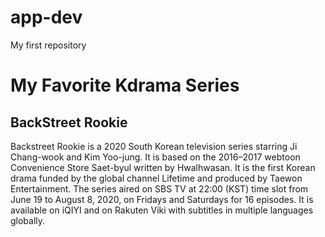 # app-dev
<html>
<head>
My first repository
</head>
  <body>
    <h1>My Favorite Kdrama Series</h1>
    <h2>BackStreet Rookie</h2>
<p>Backstreet Rookie is a 2020 South Korean television series starring Ji Chang-wook and Kim Yoo-jung. It is based on the 2016–2017 webtoon Convenience Store Saet-byul written by Hwalhwasan. It is the first Korean drama funded by the global channel Lifetime and produced by Taewon Entertainment. The series aired on SBS TV at 22:00 (KST) time slot from June 19 to August 8, 2020, on Fridays and Saturdays for 16 episodes. It is available on iQIYI and on Rakuten Viki with subtitles in multiple languages globally.
</p>

  </body>
  </html>



